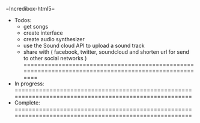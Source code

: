 =Incredibox-html5=

* Todos:
    - get songs
    - create interface
    - create audio synthesizer
    - use the Sound cloud API to upload a sound track
    - share with ( facebook, twitter, soundcloud and shorten url for send to other social networks )
======================================================================================================
* In progress:
======================================================================================================
* Complete:
======================================================================================================

